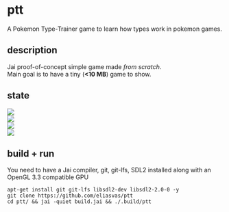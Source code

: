 # ptt
A Pokemon Type-Trainer game to learn how types work in pokemon games.
## description
Jai proof-of-concept simple game made *from scratch*. <br />
Main goal is to have a tiny (**<10 MB**) game to show. <br />
## state
![](https://progress-bar.dev/35/?title=rendering) <br />
![](https://progress-bar.dev/60/?title=mathLib) <br />
![](https://progress-bar.dev/40/?title=actualGame) <br />
![](https://progress-bar.dev/75/?title=gui) <br />
## build + run
You need to have a Jai compiler, git, git-lfs, SDL2 installed along with an OpenGL 3.3 compatible GPU
```console
apt-get install git git-lfs libsdl2-dev libsdl2-2.0-0 -y
git clone https://github.com/eliasvas/ptt
cd ptt/ && jai -quiet build.jai && ./.build/ptt
```